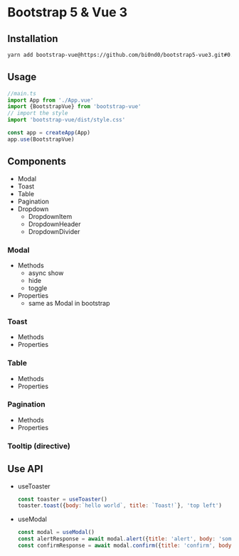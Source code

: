 # Bootstrap 5 & Vue 3

## Installation
```sh
yarn add bootstrap-vue@https://github.com/bi0nd0/bootstrap5-vue3.git#0.3.0
```

## Usage
```javascript
//main.ts
import App from './App.vue'
import {BootstrapVue} from 'bootstrap-vue'
// import the style
import 'bootstrap-vue/dist/style.css'

const app = createApp(App)
app.use(BootstrapVue)
```

## Components
- Modal
- Toast
- Table
- Pagination
- Dropdown
   - DropdownItem
   - DropdownHeader
   - DropdownDivider
### Modal

- Methods
   - async show
   - hide
   - toggle
- Properties
   - same as Modal in bootstrap

### Toast
   - Methods
   - Properties

### Table
   - Methods
   - Properties

### Pagination
   - Methods
   - Properties

### Tooltip (directive)

## Use API
- useToaster
   ```javascript
   const toaster = useToaster()
   toaster.toast({body:`hello world`, title: `Toast!`}, 'top left')
   ```
- useModal
   ```javascript
   const modal = useModal()
   const alertResponse = await modal.alert({title: 'alert', body: 'some text'})
   const confirmResponse = await modal.confirm({title: 'confirm', body: 'some text'})
   ```